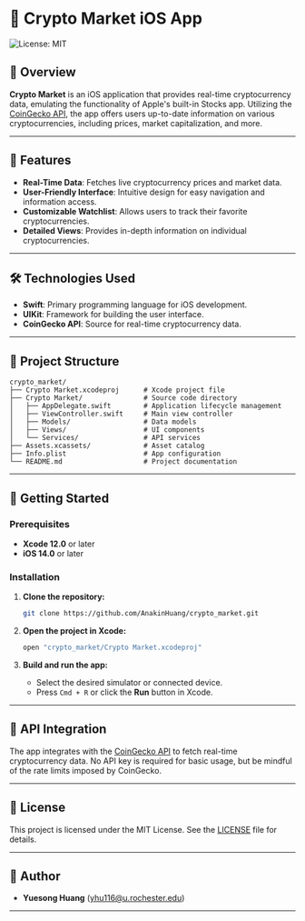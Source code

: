 # 📱 Crypto Market iOS App

![License: MIT](https://img.shields.io/badge/License-MIT-yellow.svg)

## 🚀 Overview

**Crypto Market** is an iOS application that provides real-time cryptocurrency data, emulating the functionality of Apple's built-in Stocks app. Utilizing the [CoinGecko API](https://www.coingecko.com/en/api), the app offers users up-to-date information on various cryptocurrencies, including prices, market capitalization, and more.

---

## 🧩 Features

- **Real-Time Data**: Fetches live cryptocurrency prices and market data.
- **User-Friendly Interface**: Intuitive design for easy navigation and information access.
- **Customizable Watchlist**: Allows users to track their favorite cryptocurrencies.
- **Detailed Views**: Provides in-depth information on individual cryptocurrencies.

---

## 🛠️ Technologies Used

- **Swift**: Primary programming language for iOS development.
- **UIKit**: Framework for building the user interface.
- **CoinGecko API**: Source for real-time cryptocurrency data.

---

## 📂 Project Structure

```
crypto_market/
├── Crypto Market.xcodeproj      # Xcode project file
├── Crypto Market/               # Source code directory
│   ├── AppDelegate.swift        # Application lifecycle management
│   ├── ViewController.swift     # Main view controller
│   ├── Models/                  # Data models
│   ├── Views/                   # UI components
│   └── Services/                # API services
├── Assets.xcassets/             # Asset catalog
├── Info.plist                   # App configuration
└── README.md                    # Project documentation
```

---

## 🚀 Getting Started

### Prerequisites

- **Xcode 12.0** or later
- **iOS 14.0** or later

### Installation

1. **Clone the repository:**

   ```bash
   git clone https://github.com/AnakinHuang/crypto_market.git
   ```

2. **Open the project in Xcode:**

   ```bash
   open "crypto_market/Crypto Market.xcodeproj"
   ```

3. **Build and run the app:**

   - Select the desired simulator or connected device.
   - Press `Cmd + R` or click the **Run** button in Xcode.

---

## 🔑 API Integration

The app integrates with the [CoinGecko API](https://www.coingecko.com/en/api) to fetch real-time cryptocurrency data. No API key is required for basic usage, but be mindful of the rate limits imposed by CoinGecko.

---

## 📄 License

This project is licensed under the MIT License. See the [LICENSE](LICENSE) file for details.

---

## 👤 Author

- **Yuesong Huang** (yhu116@u.rochester.edu)

---
